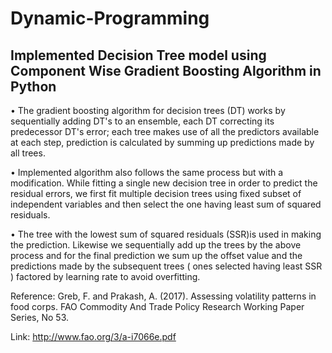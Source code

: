 # Dynamic-Programming

## Implemented Decision Tree model using Component Wise Gradient Boosting Algorithm in Python

• The gradient boosting algorithm for decision trees (DT) works by sequentially adding DT's to an ensemble, each DT correcting its predecessor DT's error; each tree makes use of all the predictors available at each step, prediction is calculated by summing up predictions made by all trees.

• Implemented algorithm also follows the same process but with a modification. While fitting a single new decision tree in order to predict the residual errors, we first fit multiple decision trees using fixed subset of independent variables and then select the one having least sum of squared residuals.

• The tree with the lowest sum of squared residuals (SSR)is used in making the prediction. Likewise we sequentially add up the trees by the above process and for the final prediction we sum up the offset value and the predictions made by the subsequent trees ( ones selected having least SSR ) factored by learning rate to avoid overfitting.

Reference:
Greb, F. and Prakash, A. (2017). Assessing volatility patterns in food corps. FAO Commodity And Trade Policy Research Working Paper Series, No 53.

Link: http://www.fao.org/3/a-i7066e.pdf
